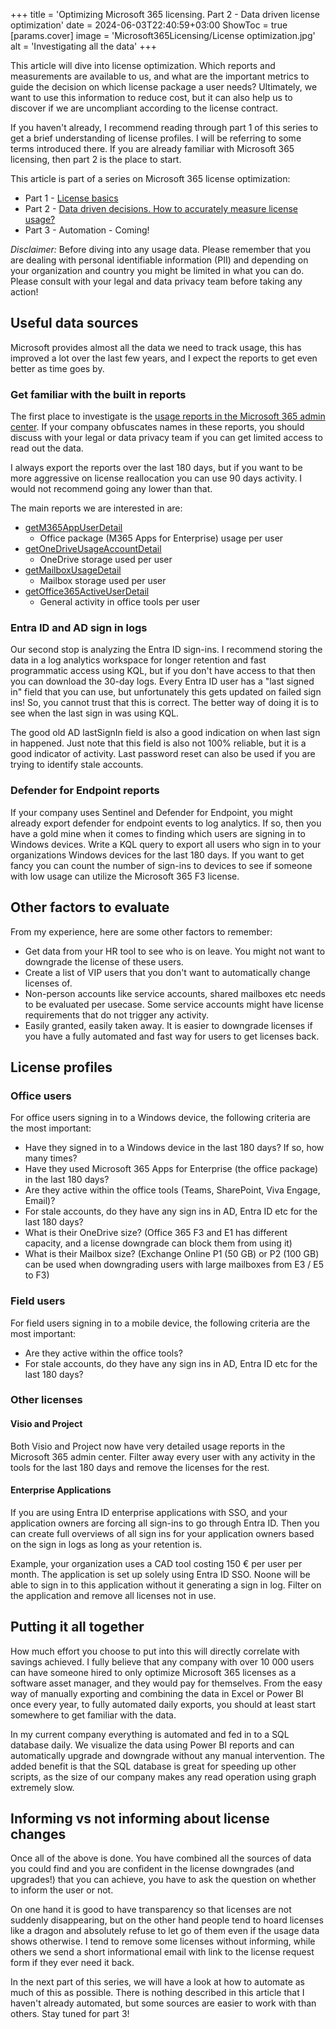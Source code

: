 +++
title = 'Optimizing Microsoft 365 licensing. Part 2 - Data driven license optimization'
date = 2024-06-03T22:40:59+03:00
ShowToc = true
[params.cover]
  image = 'Microsoft365Licensing/License optimization.jpg'
  alt = 'Investigating all the data'
+++

This article will dive into license optimization. Which reports and measurements are available to us, and what are the important metrics to guide the decision on which license package a user needs? Ultimately, we want to use this information to reduce cost, but it can also help us to discover if we are uncompliant according to the license contract.

If you haven't already, I recommend reading through part 1 of this series to get a brief understanding of license profiles. I will be referring to some terms introduced there. If you are already familiar with Microsoft 365 licensing, then part 2 is the place to start.

This article is part of a series on Microsoft 365 license optimization:
- Part 1 - [License basics](https://jorund.dahl.cloud/posts/microsoft365licensing/)
- Part 2 - [Data driven decisions. How to accurately measure license usage?](https://jorund.dahl.cloud/posts/microsoft365licenseoptimize/)
- Part 3 - Automation - Coming!

*Disclaimer:* Before diving into any usage data. Please remember that you are dealing with personal identifiable information (PII) and depending on your organization and country you might be limited in what you can do. Please consult with your legal and data privacy team before taking any action!

## Useful data sources

Microsoft provides almost all the data we need to track usage, this has improved a lot over the last few years, and I expect the reports to get even better as time goes by.

### Get familiar with the built in reports

The first place to investigate is the [usage reports in the Microsoft 365 admin center](https://admin.microsoft.com/#/reportsUsage). If your company obfuscates names in these reports, you should discuss with your legal or data privacy team if you can get limited access to read out the data.

I always export the reports over the last 180 days, but if you want to be more aggressive on license reallocation you can use 90 days activity. I would not recommend going any lower than that.

The main reports we are interested in are:
- [getM365AppUserDetail](https://learn.microsoft.com/en-us/graph/api/reportroot-getm365appuserdetail?view=graph-rest-1.0&tabs=http)
    - Office package (M365 Apps for Enterprise) usage per user
- [getOneDriveUsageAccountDetail](https://learn.microsoft.com/en-us/graph/api/reportroot-getonedriveusageaccountdetail?view=graph-rest-1.0&tabs=http)
    - OneDrive storage used per user
- [getMailboxUsageDetail](https://learn.microsoft.com/en-us/graph/api/reportroot-getmailboxusagedetail?view=graph-rest-1.0&tabs=http)
    - Mailbox storage used per user
- [getOffice365ActiveUserDetail](https://learn.microsoft.com/en-us/graph/api/reportroot-getoffice365activeuserdetail?view=graph-rest-1.0&tabs=http)
    - General activity in office tools per user

### Entra ID and AD sign in logs

Our second stop is analyzing the Entra ID sign-ins. I recommend storing the data in a log analytics workspace for longer retention and fast programmatic access using KQL, but if you don't have access to that then you can download the 30-day logs. Every Entra ID user has a "last signed in" field that you can use, but unfortunately this gets updated on failed sign ins! So, you cannot trust that this is correct. The better way of doing it is to see when the last sign in was using KQL.

The good old AD lastSignIn field is also a good indication on when last sign in happened. Just note that this field is also not 100% reliable, but it is a good indicator of activity. Last password reset can also be used if you are trying to identify stale accounts.

### Defender for Endpoint reports

If your company uses Sentinel and Defender for Endpoint, you might already export defender for endpoint events to log analytics. If so, then you have a gold mine when it comes to finding which users are signing in to Windows devices. Write a KQL query to export all users who sign in to your organizations Windows devices for the last 180 days. If you want to get fancy you can count the number of sign-ins to devices to see if someone with low usage can utilize the Microsoft 365 F3 license.

## Other factors to evaluate

From my experience, here are some other factors to remember:
- Get data from your HR tool to see who is on leave. You might not want to downgrade the license of these users.
- Create a list of VIP users that you don't want to automatically change licenses of.
- Non-person accounts like service accounts, shared mailboxes etc needs to be evaluated per usecase. Some service accounts might have license requirements that do not trigger any activity.
- Easily granted, easily taken away. It is easier to downgrade licenses if you have a fully automated and fast way for users to get licenses back.

## License profiles

### Office users

For office users signing in to a Windows device, the following criteria are the most important:
- Have they signed in to a Windows device in the last 180 days? If so, how many times?
- Have they used Microsoft 365 Apps for Enterprise (the office package) in the last 180 days?
- Are they active within the office tools (Teams, SharePoint, Viva Engage, Email)?
- For stale accounts, do they have any sign ins in AD, Entra ID etc for the last 180 days?
- What is their OneDrive size? (Office 365 F3 and E1 has different capacity, and a license downgrade can block them from using it)
- What is their Mailbox size? (Exchange Online P1 (50 GB) or P2 (100 GB) can be used when downgrading users with large mailboxes from E3 / E5 to F3)

### Field users

For field users signing in to a mobile device, the following criteria are the most important:
- Are they active within the office tools?
- For stale accounts, do they have any sign ins in AD, Entra ID etc for the last 180 days?

### Other licenses

#### Visio and Project

Both Visio and Project now have very detailed usage reports in the Microsoft 365 admin center. Filter away every user with any activity in the tools for the last 180 days and remove the licenses for the rest.

#### Enterprise Applications

If you are using Entra ID enterprise applications with SSO, and your application owners are forcing all sign-ins to go through Entra ID. Then you can create full overviews of all sign ins for your application owners based on the sign in logs as long as your retention is. 

Example, your organization uses a CAD tool costing 150 € per user per month. The application is set up solely using Entra ID SSO. Noone will be able to sign in to this application without it generating a sign in log. Filter on the application and remove all licenses not in use.

## Putting it all together

How much effort you choose to put into this will directly correlate with savings achieved. I fully believe that any company with over 10 000 users can have someone hired to only optimize Microsoft 365 licenses as a software asset manager, and they would pay for themselves. From the easy way of manually exporting and combining the data in Excel or Power BI once every year, to fully automated daily exports, you should at least start somewhere to get familiar with the data. 

In my current company everything is automated and fed in to a SQL database daily. We visualize the data using Power BI reports and can automatically upgrade and downgrade without any manual intervention. The added benefit is that the SQL database is great for speeding up other scripts, as the size of our company makes any read operation using graph extremely slow.

## Informing vs not informing about license changes

Once all of the above is done. You have combined all the sources of data you could find and you are confident in the license downgrades (and upgrades!) that you can achieve, you have to ask the question on whether to inform the user or not.

On one hand it is good to have transparency so that licenses are not suddenly disappearing, but on the other hand people tend to hoard licenses like a dragon and absolutely refuse to let go of them even if the usage data shows otherwise. I tend to remove some licenses without informing, while others we send a short informational email with link to the license request form if they ever need it back.

In the next part of this series, we will have a look at how to automate as much of this as possible. There is nothing described in this article that I haven't already automated, but some sources are easier to work with than others. Stay tuned for part 3!